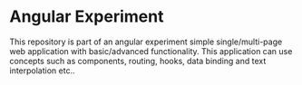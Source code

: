 # Angular Experiment

This repository is part of an angular experiment simple single/multi-page web application with basic/advanced functionality. This application can use concepts such as components, routing, hooks, data binding and text interpolation etc..
